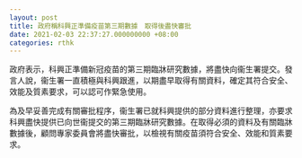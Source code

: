 ```yaml
---
layout: post
title: 政府稱科興正準備疫苗第三期數據　取得後盡快審批
date: 2021-02-03 22:37:27.000000000 +08:00
categories: rthk
---
```


政府表示，科興正準備新冠疫苗的第三期臨牀研究數據，將盡快向衞生署提交。發言人說，衞生署一直積極與科興跟進，以期盡早取得有關資料，確定其符合安全、效能及質素要求，可以認可作緊急使用。

為及早妥善完成有關審批程序，衞生署已就科興提供的部分資料進行整理，亦要求科興盡快提供已向世衞提交的第三期臨牀研究數據。在取得必須的資料及有關臨牀數據後，顧問專家委員會將盡快審批，以檢視有關疫苗須符合安全、效能和質素要求。
